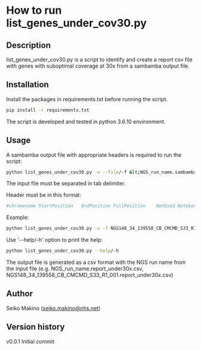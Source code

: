 #  How to run list_genes_under_cov30.py  

## Description  
list_genes_under_cov30.py is a script to identify and create a report csv file with genes with suboptimal coverage at 30x from a sambamba output file. 

## Installation   
Install the packages in requirements.txt before running the script. 

```bash
pip install -r requirements.txt 
```

The script is developed and tested in python 3.6.10 environment.

## Usage  
A sambamba output file with appropriate headers is required to run the script:
```bash
python list_genes_under_cov30.py -v --file/-f &lt;NGS_run_name.sambamba_output.txt&gt;
```

The input file must be separated in tab delimiter.

Header must be in this format: 
```bash
#chromosome	StartPosition	EndPosition	FullPosition	NotUsed	NotUsedGeneSymbol;Accession	Size	readCount	meanCoverage	percentage30	sampleName
```

Example:
```bash 
python list_genes_under_cov30.py -v -f NGS148_34_139558_CB_CMCMD_S33_R1_001.sambamba_output.txt
```

Use '--help/-h' option to print the help:
```bash
python list_genes_under_cov30.py --help/-h
```

The output file is generated as a csv format with the NGS run name from the input file (e.g. NGS_run_name.report_under30x.csv, NGS148_34_139558_CB_CMCMD_S33_R1_001.report_under30x.csv)

## Author  
Seiko Makino (seiko.makino@nhs.net)

## Version history  
v0.0.1 Initial commit


